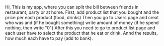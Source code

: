 Hi,
This is my app, where you can split the bill between friends in restaurant, party or at home.
First, add product list that you bought and the price per each product (food, drinks)
Then you go to Users page and creat who was and (if he bought something) write amount of money (if he spend nothing, then write "0")
After this you need to go to product list page and each user have to select the product that he eat or drink.
Annd the results, how much each have to pay (add to bank).
